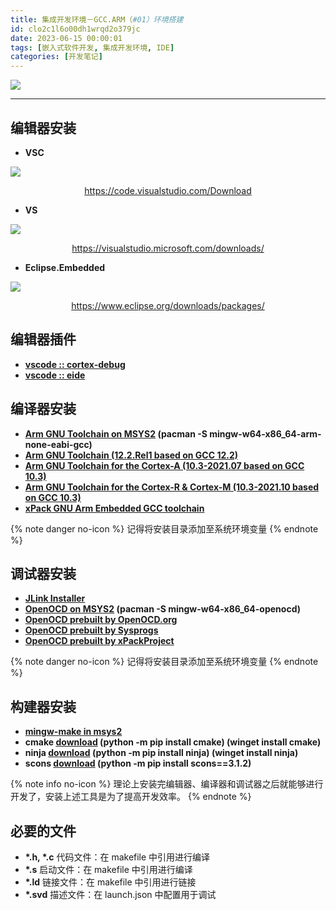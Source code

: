 ```yaml
---
title: 集成开发环境－GCC.ARM（#01）环境搭建
id: clo2c1l6o00dh1wrqd2o379jc
date: 2023-06-15 00:00:01
tags: [嵌入式软件开发, 集成开发环境, IDE]
categories: [开发笔记]
---
```


![](Download.VSC.png)

<!-- more -->

---

## 编辑器安装

- **VSC**

![](Download.VSC.png)

<center><a href="https://code.visualstudio.com/Download">https://code.visualstudio.com/Download</a></center>

- **VS**

![](Download.VS.png)

<center><a href="https://visualstudio.microsoft.com/downloads/">https://visualstudio.microsoft.com/downloads/</a></center>

- **Eclipse.Embedded**

![](Download.EclipseEmbedded.png)

<center><a href="https://www.eclipse.org/downloads/packages/">https://www.eclipse.org/downloads/packages/</a></center>

## 编辑器插件

- **[vscode :: cortex-debug](https://github.com/Marus/cortex-debug/wiki)**
- **[vscode :: eide](https://em-ide.com/zh-cn/)**

## 编译器安装

- **[Arm GNU Toolchain on MSYS2](https://packages.msys2.org/base/mingw-w64-arm-none-eabi-gcc) (pacman -S mingw-w64-x86_64-arm-none-eabi-gcc)**
- **[Arm GNU Toolchain (12.2.Rel1 based on GCC 12.2)](https://developer.arm.com/downloads/-/arm-gnu-toolchain-downloads)**
- **[Arm GNU Toolchain for the Cortex-A (10.3-2021.07 based on GCC 10.3)](https://developer.arm.com/downloads/-/gnu-a)**
- **[Arm GNU Toolchain for the Cortex-R & Cortex-M (10.3-2021.10 based on GCC 10.3)](https://developer.arm.com/downloads/-/gnu-rm)**
- **[xPack GNU Arm Embedded GCC toolchain](https://xpack.github.io/dev-tools/arm-none-eabi-gcc/releases/)**

{% note danger no-icon %}
记得将安装目录添加至系统环境变量
{% endnote %}

## 调试器安装

- **[JLink Installer](https://www.segger.com/downloads/jlink/#J-LinkSoftwareAndDocumentationPack)**
- **[OpenOCD on MSYS2](https://packages.msys2.org/base/mingw-w64-openocd) (pacman -S mingw-w64-x86_64-openocd)**
- **[OpenOCD prebuilt by OpenOCD.org](https://github.com/openocd-org/openocd/releases)**
- **[OpenOCD prebuilt by Sysprogs](https://gnutoolchains.com/arm-eabi/openocd/)**
- **[OpenOCD prebuilt by xPackProject](https://xpack.github.io/dev-tools/openocd/releases/)**

{% note danger no-icon %}
记得将安装目录添加至系统环境变量
{% endnote %}

## 构建器安装

- **[mingw-make in msys2](https://www.msys2.org/)**
- **cmake [download](https://cmake.org/) (python -m pip install cmake) (winget install cmake)**
- **ninja [download](https://ninja-build.org/) (python -m pip install ninja) (winget install ninja)**
- **scons [download](https://scons.org/) (python -m pip install scons==3.1.2)**

{% note info no-icon %}
理论上安装完编辑器、编译器和调试器之后就能够进行开发了，安装上述工具是为了提高开发效率。
{% endnote %}

## 必要的文件

- **\*.h, \*.c**
  代码文件：在 makefile 中引用进行编译
- **\*.s**
  启动文件：在 makefile 中引用进行编译
- **\*.ld**
  链接文件：在 makefile 中引用进行链接
- **\*.svd**
  描述文件：在 launch.json 中配置用于调试
